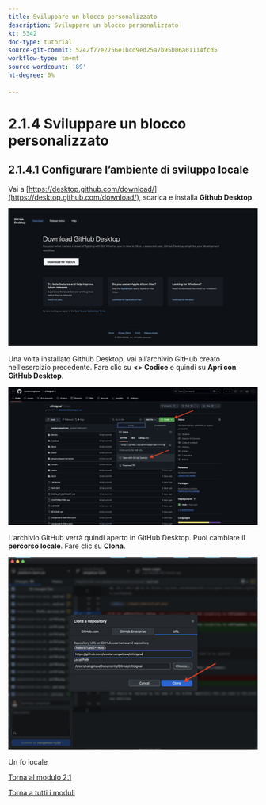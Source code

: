 ```yaml
---
title: Sviluppare un blocco personalizzato
description: Sviluppare un blocco personalizzato
kt: 5342
doc-type: tutorial
source-git-commit: 5242f77e2756e1bcd9ed25a7b95b06a01114fcd5
workflow-type: tm+mt
source-wordcount: '89'
ht-degree: 0%

---
```


# 2.1.4 Sviluppare un blocco personalizzato

## 2.1.4.1 Configurare l’ambiente di sviluppo locale

Vai a [https://desktop.github.com/download/](https://desktop.github.com/download/), scarica e installa **Github Desktop**.

![Blocca](./images/block1.png)

Una volta installato Github Desktop, vai all’archivio GitHub creato nell’esercizio precedente. Fare clic su **&lt;> Codice** e quindi su **Apri con GitHub Desktop**.

![Blocca](./images/block2.png)

L’archivio GitHub verrà quindi aperto in GitHub Desktop. Puoi cambiare il **percorso locale**. Fare clic su **Clona**.

![Blocca](./images/block3.png)

Un fo locale


[Torna al modulo 2.1](./aemcs.md)

[Torna a tutti i moduli](./../../../overview.md)
